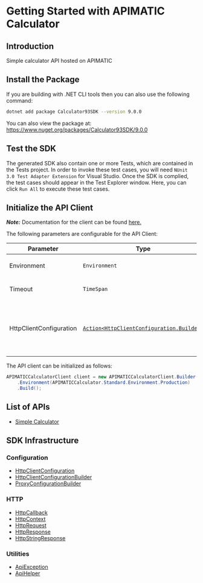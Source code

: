 
# Getting Started with APIMATIC Calculator

## Introduction

Simple calculator API hosted on APIMATIC

## Install the Package

If you are building with .NET CLI tools then you can also use the following command:

```bash
dotnet add package Calculator93SDK --version 9.0.0
```

You can also view the package at:
https://www.nuget.org/packages/Calculator93SDK/9.0.0

## Test the SDK

The generated SDK also contain one or more Tests, which are contained in the Tests project. In order to invoke these test cases, you will need `NUnit 3.0 Test Adapter Extension` for Visual Studio. Once the SDK is complied, the test cases should appear in the Test Explorer window. Here, you can click `Run All` to execute these test cases.

## Initialize the API Client

**_Note:_** Documentation for the client can be found [here.](https://www.github.com/Shield-Jaguar/calculator-93-dotnet-sdk/tree/9.0.0/doc/client.md)

The following parameters are configurable for the API Client:

| Parameter | Type | Description |
|  --- | --- | --- |
| Environment | `Environment` | The API environment. <br> **Default: `Environment.Production`** |
| Timeout | `TimeSpan` | Http client timeout.<br>*Default*: `TimeSpan.FromSeconds(100)` |
| HttpClientConfiguration | [`Action<HttpClientConfiguration.Builder>`](https://www.github.com/Shield-Jaguar/calculator-93-dotnet-sdk/tree/9.0.0/doc/http-client-configuration-builder.md) | Action delegate that configures the HTTP client by using the HttpClientConfiguration.Builder for customizing API call settings.<br>*Default*: `new HttpClient()` |

The API client can be initialized as follows:

```csharp
APIMATICCalculatorClient client = new APIMATICCalculatorClient.Builder()
    .Environment(APIMATICCalculator.Standard.Environment.Production)
    .Build();
```

## List of APIs

* [Simple Calculator](https://www.github.com/Shield-Jaguar/calculator-93-dotnet-sdk/tree/9.0.0/doc/controllers/simple-calculator.md)

## SDK Infrastructure

### Configuration

* [HttpClientConfiguration](https://www.github.com/Shield-Jaguar/calculator-93-dotnet-sdk/tree/9.0.0/doc/http-client-configuration.md)
* [HttpClientConfigurationBuilder](https://www.github.com/Shield-Jaguar/calculator-93-dotnet-sdk/tree/9.0.0/doc/http-client-configuration-builder.md)
* [ProxyConfigurationBuilder](https://www.github.com/Shield-Jaguar/calculator-93-dotnet-sdk/tree/9.0.0/doc/proxy-configuration-builder.md)

### HTTP

* [HttpCallback](https://www.github.com/Shield-Jaguar/calculator-93-dotnet-sdk/tree/9.0.0/doc/http-callback.md)
* [HttpContext](https://www.github.com/Shield-Jaguar/calculator-93-dotnet-sdk/tree/9.0.0/doc/http-context.md)
* [HttpRequest](https://www.github.com/Shield-Jaguar/calculator-93-dotnet-sdk/tree/9.0.0/doc/http-request.md)
* [HttpResponse](https://www.github.com/Shield-Jaguar/calculator-93-dotnet-sdk/tree/9.0.0/doc/http-response.md)
* [HttpStringResponse](https://www.github.com/Shield-Jaguar/calculator-93-dotnet-sdk/tree/9.0.0/doc/http-string-response.md)

### Utilities

* [ApiException](https://www.github.com/Shield-Jaguar/calculator-93-dotnet-sdk/tree/9.0.0/doc/api-exception.md)
* [ApiHelper](https://www.github.com/Shield-Jaguar/calculator-93-dotnet-sdk/tree/9.0.0/doc/api-helper.md)


